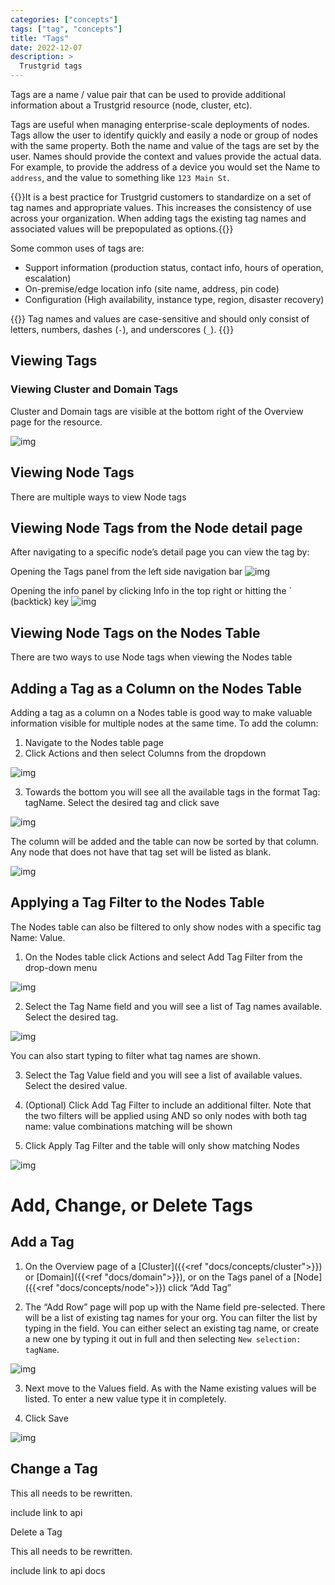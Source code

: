 ```yaml
---
categories: ["concepts"]
tags: ["tag", "concepts"]
title: "Tags"
date: 2022-12-07
description: >
  Trustgrid tags
---
```


Tags are a name / value pair that can be used to provide additional information about a Trustgrid resource (node, cluster, etc).

Tags are useful when managing enterprise-scale deployments of nodes. Tags allow the user to identify quickly and easily a node or group of nodes with the same property. Both the name and value of the tags are set by the user. Names should provide the context and values provide the actual data. For example, to provide the address of a device you would set the Name to `address`, and the value to something like `123 Main St`.

{{<alert>}}It is a best practice for Trustgrid customers to standardize on a set of tag names and appropriate values. This increases the consistency of use across your organization. When adding tags the existing tag names and associated values will be prepopulated as options.{{</alert>}}

Some common uses of tags are:

- Support information (production status, contact info, hours of operation, escalation)
- On-premise/edge location info (site name, address, pin code)
- Configuration (High availability, instance type, region, disaster recovery)

{{<alert color="warning">}}
Tag names and values are case-sensitive and should only consist of letters, numbers, dashes (`-`), and underscores (`_`).
{{</alert>}}

## Viewing Tags

### Viewing Cluster and Domain Tags

Cluster and Domain tags are visible at the bottom right of the Overview page for the resource.

![img](domain-tags.png)

## Viewing Node Tags

There are multiple ways to view Node tags

## Viewing Node Tags from the Node detail page

After navigating to a specific node’s detail page you can view the tag by:

Opening the Tags panel from the left side navigation bar
![img](node-tags.png)

Opening the info panel by clicking Info in the top right or hitting the ` (backtick) key
![img](node-visor-tags.png)

## Viewing Node Tags on the Nodes Table

There are two ways to use Node tags when viewing the Nodes table

## Adding a Tag as a Column on the Nodes Table

Adding a tag as a column on a Nodes table is good way to make valuable information visible for multiple nodes at the same time. To add the column:

1. Navigate to the Nodes table page
1. Click Actions and then select Columns from the dropdown

![img](add-column.png)

3. Towards the bottom you will see all the available tags in the format Tag: tagName. Select the desired tag and click save

![img](select-tag-column.png)

The column will be added and the table can now be sorted by that column. Any node that does not have that tag set will be listed as blank.

![img](tag-column.png)

## Applying a Tag Filter to the Nodes Table

The Nodes table can also be filtered to only show nodes with a specific tag Name: Value.

1. On the Nodes table click Actions and select Add Tag Filter from the drop-down menu

![img](add-tag-filter.png)

2. Select the Tag Name field and you will see a list of Tag names available. Select the desired tag.

![img](pick-tag-filter-name.png)

You can also start typing to filter what tag names are shown.

3. Select the Tag Value field and you will see a list of available values. Select the desired value.

4. (Optional) Click Add Tag Filter to include an additional filter. Note that the two filters will be applied using AND so only nodes with both tag name: value combinations matching will be shown

5. Click Apply Tag Filter and the table will only show matching Nodes

![img](applied-filters.png)

# Add, Change, or Delete Tags

## Add a Tag

1. On the Overview page of a [Cluster]({{<ref "docs/concepts/cluster">}}) or [Domain]({{<ref "docs/domain">}}), or on the Tags panel of a [Node]({{<ref "docs/concepts/node">}}) click “Add Tag”

2. The “Add Row” page will pop up with the Name field pre-selected. There will be a list of existing tag names for your org. You can filter the list by typing in the field. You can either select an existing tag name, or create a new one by typing it out in full and then selecting `New selection: tagName`.

![img](new-tag-name.png)

3. Next move to the Values field. As with the Name existing values will be listed. To enter a new value type it in completely.

1. Click Save

![img](newly-created-tag.png)

## Change a Tag

This all needs to be rewritten.

include link to api

Delete a Tag

This all needs to be rewritten.

include link to api docs
